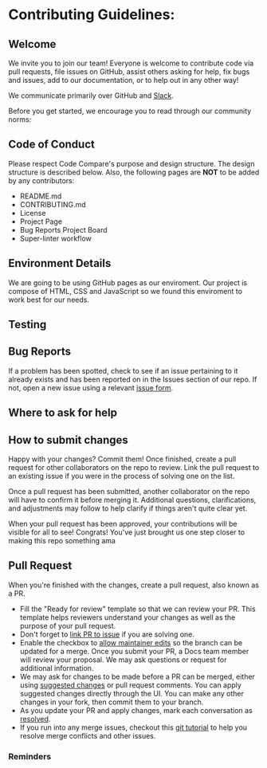 # Contributing Guidelines:

Welcome
-------

We invite you to join our team! Everyone is welcome to contribute code
via pull requests, file issues on GitHub, assist others asking for
help, fix bugs and issues, add to our
documentation, or to help out in any other way!

We communicate primarily over GitHub and [Slack](https://app.slack.com/client/T03BG5C4E6N/C03BUPNA88Z).

Before you get started, we encourage you to read through our community norms:
## Code of Conduct

Please respect Code Compare's purpose and design structure. The design structure is described below. 
Also, the following pages are **NOT** to be added by any contributors:

* README.md
* CONTRIBUTING.md
* License
* Project Page
* Bug Reports Project Board
* Super-linter workflow


## Environment Details

We are going to be using GitHub pages as our enviroment. Our project is compose of HTML, CSS and JavaScript so we found this enviroment to work best for our needs.

## Testing


## Bug Reports

If a problem has been spotted, check to see if an issue pertaining to it already exists and has been reported on in the Issues section of our repo. If not, open a new issue using a relevant [issue form](https://github.com/jairogarcia1/Group-5/issues).

## Where to ask for help

## How to submit changes

Happy with your changes? Commit them! Once finished, create a pull request for other collaborators on the repo to review. Link the pull request to an existing issue if you were in the process of solving one on the list.

Once a pull request has been submitted, another collaborator on the repo will have to confirm it before merging it. Additional questions, clarifications, and adjustments may follow to help clarify if things aren't quite clear yet. 

When your pull request has been approved, your contributions will be visible for all to see! Congrats! You've just brought us one step closer to making this repo something ama

## Pull Request

When you're finished with the changes, create a pull request, also known as a PR.
- Fill the "Ready for review" template so that we can review your PR. This template helps reviewers understand your changes as well as the purpose of your pull request. 
- Don't forget to [link PR to issue](https://docs.github.com/en/issues/tracking-your-work-with-issues/linking-a-pull-request-to-an-issue) if you are solving one.
- Enable the checkbox to [allow maintainer edits](https://docs.github.com/en/github/collaborating-with-issues-and-pull-requests/allowing-changes-to-a-pull-request-branch-created-from-a-fork) so the branch can be updated for a merge.
Once you submit your PR, a Docs team member will review your proposal. We may ask questions or request for additional information.
- We may ask for changes to be made before a PR can be merged, either using [suggested changes](https://docs.github.com/en/github/collaborating-with-issues-and-pull-requests/incorporating-feedback-in-your-pull-request) or pull request comments. You can apply suggested changes directly through the UI. You can make any other changes in your fork, then commit them to your branch.
- As you update your PR and apply changes, mark each conversation as [resolved](https://docs.github.com/en/github/collaborating-with-issues-and-pull-requests/commenting-on-a-pull-request#resolving-conversations).
- If you run into any merge issues, checkout this [git tutorial](https://lab.github.com/githubtraining/managing-merge-conflicts) to help you resolve merge conflicts and other issues.




### Reminders
